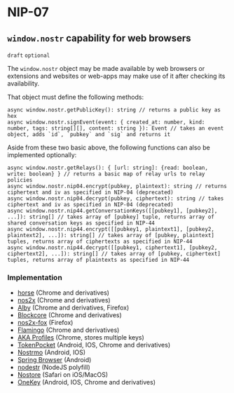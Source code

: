 NIP-07
======

`window.nostr` capability for web browsers
------------------------------------------

`draft` `optional`

The `window.nostr` object may be made available by web browsers or extensions and websites or web-apps may make use of it after checking its availability.

That object must define the following methods:

```
async window.nostr.getPublicKey(): string // returns a public key as hex
async window.nostr.signEvent(event: { created_at: number, kind: number, tags: string[][], content: string }): Event // takes an event object, adds `id`, `pubkey` and `sig` and returns it
```

Aside from these two basic above, the following functions can also be implemented optionally:
```
async window.nostr.getRelays(): { [url: string]: {read: boolean, write: boolean} } // returns a basic map of relay urls to relay policies
async window.nostr.nip04.encrypt(pubkey, plaintext): string // returns ciphertext and iv as specified in NIP-04 (deprecated)
async window.nostr.nip04.decrypt(pubkey, ciphertext): string // takes ciphertext and iv as specified in NIP-04 (deprecated)
async window.nostr.nip44.getConversationKeys([[pubkey1], [pubkey2], ...]): string[] // takes array of [pubkey] tuple, returns array of shared conversation keys as specified in NIP-44
async window.nostr.nip44.encrypt([[pubkey1, plaintext1], [pubkey2, plaintext2], ...]): string[] // takes array of [pubkey, plaintext] tuples, returns array of ciphertexts as specified in NIP-44
async window.nostr.nip44.decrypt([[pubkey1, ciphertext1], [pubkey2, ciphertext2], ...]): string[] // takes array of [pubkey, ciphertext] tuples, returns array of plaintexts as specified in NIP-44
```

### Implementation

- [horse](https://github.com/fiatjaf/horse) (Chrome and derivatives)
- [nos2x](https://github.com/fiatjaf/nos2x) (Chrome and derivatives)
- [Alby](https://getalby.com) (Chrome and derivatives, Firefox)
- [Blockcore](https://www.blockcore.net/wallet) (Chrome and derivatives)
- [nos2x-fox](https://diegogurpegui.com/nos2x-fox/) (Firefox)
- [Flamingo](https://www.getflamingo.org/) (Chrome and derivatives)
- [AKA Profiles](https://github.com/neilck/aka-extension) (Chrome, stores multiple keys)
- [TokenPocket](https://www.tokenpocket.pro/) (Android, IOS, Chrome and derivatives)
- [Nostrmo](https://github.com/haorendashu/nostrmo_faq#download) (Android, IOS)
- [Spring Browser](https://spring.site) (Android)
- [nodestr](https://github.com/lightning-digital-entertainment/nodestr) (NodeJS polyfill)
- [Nostore](https://apps.apple.com/us/app/nostore/id1666553677) (Safari on iOS/MacOS)
- [OneKey](https://onekey.so/) (Android, IOS, Chrome and derivatives)
